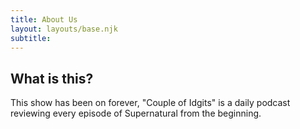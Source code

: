 ```yaml
---
title: About Us
layout: layouts/base.njk
subtitle: 
---
```


## What is this?

This show has been on forever, "Couple of Idgits" is a daily podcast reviewing every episode of Supernatural from the beginning.

